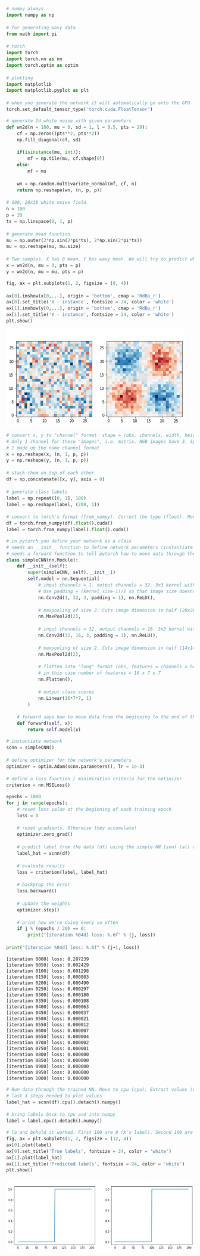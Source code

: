 ```python
# numpy always
import numpy as np

# for generating wavy data
from math import pi

# torch
import torch
import torch.nn as nn
import torch.optim as optim

# plotting
import matplotlib
import matplotlib.pyplot as plt

# when you generate the network it will automatically go onto the GPU
torch.set_default_tensor_type('torch.cuda.FloatTensor')
```


```python
# generate 2d white noise with given parameters
def wn2d(n = 100, mu = 0, sd = 1, l = 0.5, pts = 20):
    cf = np.zeros((pts**2, pts**2))
    np.fill_diagonal(cf, sd)
    
    if(isinstance(mu, int)):
        mf = np.tile(mu, cf.shape[0])
    else:
        mf = mu
    
    wn = np.random.multivariate_normal(mf, cf, n)
    return np.reshape(wn, (n, p, p))

# 100, 28x28 white noise field
n = 100
p = 28
ts = np.linspace(0, 1, p)

# generate mean function 
mu = np.outer(2*np.sin(2*pi*ts), 2*np.sin(2*pi*ts))
mu = np.reshape(mu, mu.size)

# Two samples. X has 0 mean. Y has wavy mean. We will try to predict which is which.
x = wn2d(n, mu = 0, pts = p)
y = wn2d(n, mu = mu, pts = p)
```


```python
fig, ax = plt.subplots(1, 2, figsize = (8, 4))

ax[0].imshow(x[0,...], origin = 'bottom', cmap = 'RdBu_r')
ax[0].set_title('X - instance', fontsize = 24, color = 'white')
ax[1].imshow(y[0,...], origin = 'bottom', cmap = 'RdBu_r')
ax[1].set_title('Y - instance', fontsize = 24, color = 'white')
plt.show()
```


![png](output_2_0.png)



```python
# convert x, y to "channel" format. shape = (obs, channels, width, height)
# Only 1 channel for these "images", i.e. matrix. RGB images have 3. Spectral images have a lot
# I made up the name channel format
x = np.reshape(x, (n, 1, p, p))
y = np.reshape(y, (n, 1, p, p))

# stack them on top of each other
df = np.concatenate([x, y], axis = 0)

# generate class labels
label = np.repeat([0, 1], 100)
label = np.reshape(label, (200, 1))

# convert to torch's format (from_numpy). Correct the type (float). Move to GPU (cuda)
df = torch.from_numpy(df).float().cuda()
label = torch.from_numpy(label).float().cuda()
```


```python
# in pytorch you define your network as a class 
# needs an __init__ function to define network parameters (instantiate the network)
# needs a forward function to tell pytorch how to move data through the network
class simpleCNN(nn.Module):
    def __init__(self):
        super(simpleCNN, self).__init__()
        self.model = nn.Sequential(
            # input channels = 1. output channels = 32. 3x3 kernel with 1 pixel padding
            # Use padding = (kernel_size-1)/2 so that image size doesnt change
            nn.Conv2d(1, 32, 3, padding = 1), nn.ReLU(),
            
            # maxpooling of size 2. Cuts image dimension in half (28x28 -> 14x14)
            nn.MaxPool2d(2),
            
            # input channels = 32. output channels = 16. 3x3 kernel with 1 pixel padding
            nn.Conv2d(32, 16, 3, padding = 1), nn.ReLU(),
            
            # maxpooling of size 2. Cuts image dimension in half (14x14 -> 7x7)
            nn.MaxPool2d(2),
            
            # flatten into "long" format (obs, features = channels x height x width)
            # in this case number of features = 16 x 7 x 7 
            nn.Flatten(),
            
            # output class scores
            nn.Linear(16*7*7, 1)
        )
    
    # forward says how to move data from the beginning to the end of the network
    def forward(self, x):
        return self.model(x)
```


```python
# instantiate network
scnn = simpleCNN()

# define optimizer for the network's parameters
optimizer = optim.Adam(scnn.parameters(), lr = 1e-3)

# define a loss function / minimization criteria for the optimizer
criterion = nn.MSELoss()
```


```python
epochs = 1000
for j in range(epochs):
    # reset loss value at the beginning of each training epoch
    loss = 0
    
    # reset gradients. Otherwise they accumulate!
    optimizer.zero_grad()
    
    # predict label from the data (df) using the simple NN (snn) (all observations at once)
    label_hat = scnn(df)
    
    # evaluate results
    loss = criterion(label, label_hat)
    
    # backprop the error
    loss.backward()
    
    # update the weights
    optimizer.step()
    
    # print how we're doing every so often
    if j % (epochs / 20) == 0:
        print("[iteration %04d] loss: %.6f" % (j, loss))
        
print("[iteration %04d] loss: %.6f" % (j+1, loss))
```

    [iteration 0000] loss: 0.287239
    [iteration 0050] loss: 0.002429
    [iteration 0100] loss: 0.001298
    [iteration 0150] loss: 0.000803
    [iteration 0200] loss: 0.000490
    [iteration 0250] loss: 0.000297
    [iteration 0300] loss: 0.000180
    [iteration 0350] loss: 0.000108
    [iteration 0400] loss: 0.000063
    [iteration 0450] loss: 0.000037
    [iteration 0500] loss: 0.000021
    [iteration 0550] loss: 0.000012
    [iteration 0600] loss: 0.000007
    [iteration 0650] loss: 0.000004
    [iteration 0700] loss: 0.000002
    [iteration 0750] loss: 0.000001
    [iteration 0800] loss: 0.000000
    [iteration 0850] loss: 0.000000
    [iteration 0900] loss: 0.000000
    [iteration 0950] loss: 0.000000
    [iteration 1000] loss: 0.000000



```python
# Run data through the trained NN. Move to cpu (cpu). Extract values (detach). Convert to numpy
# last 3 steps needed to plot values
label_hat = scnn(df).cpu().detach().numpy()

# bring labels back to cpu and into numpy
label = label.cpu().detach().numpy()
```


```python
# lo and behold it worked. First 100 are 0 (X's label). Second 100 are 1 (Y's label)
fig, ax = plt.subplots(1, 2, figsize = (12, 4))
ax[0].plot(label)
ax[0].set_title('True labels', fontsize = 24, color = 'white')
ax[1].plot(label_hat)
ax[1].set_title('Predicted labels', fontsize = 24, color = 'white')
plt.show()
```


![png](output_8_0.png)



```python

```
